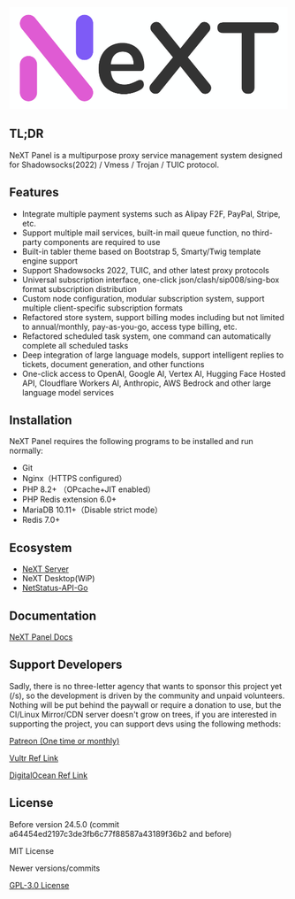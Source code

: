 <img src=".github/next_1000.png" alt="next" width="600"/>

## TL;DR

NeXT Panel is a multipurpose proxy service management system designed for Shadowsocks(2022) / Vmess / Trojan / TUIC protocol.

## Features

- Integrate multiple payment systems such as Alipay F2F, PayPal, Stripe, etc.
- Support multiple mail services, built-in mail queue function, no third-party components are required to use
- Built-in tabler theme based on Bootstrap 5, Smarty/Twig template engine support
- Support Shadowsocks 2022, TUIC, and other latest proxy protocols
- Universal subscription interface, one-click json/clash/sip008/sing-box format subscription distribution
- Custom node configuration, modular subscription system, support multiple client-specific subscription formats
- Refactored store system, support billing modes including but not limited to annual/monthly, pay-as-you-go, access type billing, etc.
- Refactored scheduled task system, one command can automatically complete all scheduled tasks
- Deep integration of large language models, support intelligent replies to tickets, document generation, and other functions
- One-click access to OpenAI, Google AI, Vertex AI, Hugging Face Hosted API, Cloudflare Workers AI, Anthropic, AWS Bedrock and other large language model services

## Installation

NeXT Panel requires the following programs to be installed and run normally:

- Git
- Nginx（HTTPS configured）
- PHP 8.2+ （OPcache+JIT enabled）
- PHP Redis extension 6.0+
- MariaDB 10.11+（Disable strict mode）
- Redis 7.0+

## Ecosystem

- [NeXT Server](https://github.com/SSPanel-NeXT/NeXT-Server)
- NeXT Desktop(WiP)
- [NetStatus-API-Go](https://github.com/SSPanel-NeXT/NetStatus-API-Go)

## Documentation

[NeXT Panel Docs](https://docs.sspanel.org)

## Support Developers

Sadly, there is no three-letter agency that wants to sponsor this project yet (/s), so the development is driven by the community and unpaid volunteers.
Nothing will be put behind the paywall or require a donation to use, but the CI/Linux Mirror/CDN server doesn't grow on trees, if you are interested in supporting the project, you can support devs using the following methods:

<a href="https://www.patreon.com/catdev">Patreon (One time or monthly)</a>

<a href="https://www.vultr.com/?ref=8941355-8H">Vultr Ref Link</a>

<a href="https://www.digitalocean.com/?refcode=50f1a3b6244c">DigitalOcean Ref Link</a>

## License

Before version 24.5.0 (commit a64454ed2197c3de3fb6c77f88587a43189f36b2 and before)

MIT License

Newer versions/commits

[GPL-3.0 License](blob/dev/LICENSE)
